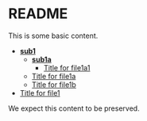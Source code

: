 # README

This is some basic content.

- [**sub1**](sub1)
    - [**sub1a**](sub1/sub1a)
        - [Title for file1a1](sub1/sub1a/file1a1.md)
    - [Title for file1a](sub1/file1a.md)
    - [Title for file1b](sub1/file1b.md)
- [Title for file1](file1.md)

<!-- tree generated by markdown-notes-tree ends here -->

We expect this content to be preserved.
